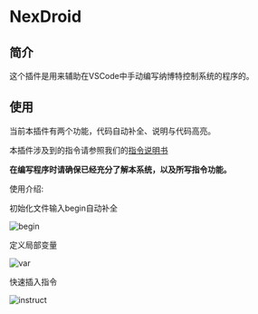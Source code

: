 
# NexDroid

## 简介

这个插件是用来辅助在VSCode中手动编写纳博特控制系统的程序的。

## 使用

当前本插件有两个功能，代码自动补全、说明与代码高亮。

本插件涉及到的指令请参照我们的[指令说明书](https://www.inexbot.com/manual/)

**在编写程序时请确保已经充分了解本系统，以及所写指令功能。**

使用介绍:

初始化文件输入begin自动补全

![begin](https://forinexbotweb.oss-cn-shanghai.aliyuncs.com/extension/gif/begin.gif)

定义局部变量

![var](https://forinexbotweb.oss-cn-shanghai.aliyuncs.com/extension/gif/var.gif)

快速插入指令

![instruct](https://forinexbotweb.oss-cn-shanghai.aliyuncs.com/extension/gif/instruct.gif)
